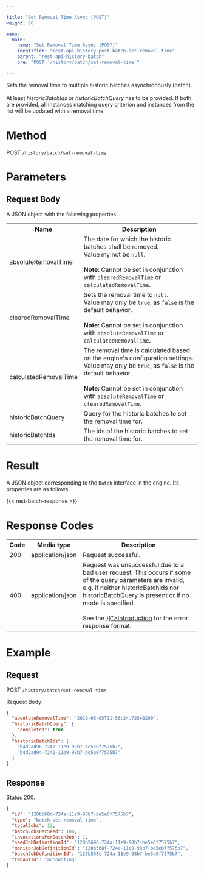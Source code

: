 ```yaml
---

title: "Set Removal Time Async (POST)"
weight: 60

menu:
  main:
    name: "Set Removal Time Async (POST)"
    identifier: "rest-api-history-post-batch-set-removal-time"
    parent: "rest-api-history-batch"
    pre: "POST `/history/batch/set-removal-time`"

---
```


Sets the removal time to multiple historic batches asynchronously (batch).<br><br>
At least _historicBatchIds_ or _historicBatchQuery_ has to be provided. If both are provided, 
all instances matching query criterion and instances from the list will be updated with a removal time.

# Method

POST `/history/batch/set-removal-time`


# Parameters

## Request Body

A JSON object with the following properties:

<table class="table table-striped">
  <tr>
    <th>Name</th>
    <th>Description</th>
  </tr>
  <tr>
    <td>absoluteRemovalTime</td>
    <td>
      The date for which the historic batches shall be removed. <br>Value my not be <code>null</code>.<br><br>
      <strong>Note:</strong> Cannot be set in conjunction with <code>clearedRemovalTime</code> or <code>calculatedRemovalTime</code>.
    </td>
  </tr>
  <tr>
    <td>clearedRemovalTime</td>
    <td>
      Sets the removal time to <code>null</code>. <br>Value may only be <code>true</code>, as <code>false</code> is the default behavior.<br><br>
      <strong>Note:</strong> Cannot be set in conjunction with <code>absoluteRemovalTime</code> or <code>calculatedRemovalTime</code>.
    </td>
  </tr>
  <tr>
    <td>calculatedRemovalTime</td>
    <td>
      The removal time is calculated based on the engine's configuration settings. <br>Value may only be <code>true</code>, as <code>false</code> is the default behavior.<br><br>
      <strong>Note:</strong> Cannot be set in conjunction with <code>absoluteRemovalTime</code> or <code>clearedRemovalTime</code>.
    </td>
  </tr>
  <tr>
    <td>historicBatchQuery</td>
    <td>Query for the historic batches to set the removal time for.</td>
  </tr>
  <tr>
    <td>historicBatchIds</td>
    <td>The ids of the historic batches to set the removal time for.</td>
  </tr>
</table>

# Result

A JSON object corresponding to the `Batch` interface in the engine. Its
properties are as follows:

{{< rest-batch-response >}}

# Response Codes

<table class="table table-striped">
  <tr>
    <th>Code</th>
    <th>Media type</th>
    <th>Description</th>
  </tr>
  <tr>
    <td>200</td>
    <td>application/json</td>
    <td>Request successful.</td>
  </tr>
  <tr>
    <td>400</td>
    <td>application/json</td>
    <td>
      Request was unsuccessful due to a bad user request. This occurs if some of the query parameters are invalid, e.g. if neither historicBatchIds nor historicBatchQuery is present or if no mode is specified. <br><br>
      See the <a href="{{< ref "/reference/rest/overview/_index.md#error-handling" >}}">Introduction</a> for the error response format.
    </td>
  </tr>
</table>


# Example

## Request

POST `/history/batch/set-removal-time`

Request Body:

```json
{
  "absoluteRemovalTime": "2019-05-05T11:56:24.725+0200",
  "historicBatchQuery": {
    "completed": true
  },
  "historicBatchIds": [ 
    "b4d2ad98-7240-11e9-98b7-be5e0f7575b7",
    "b4d2ad94-7240-11e9-98b7-be5e0f7575b7"
  ]
}
```

## Response

Status 200.

```json
{
  "id": "120b568d-724a-11e9-98b7-be5e0f7575b7",
  "type": "batch-set-removal-time",
  "totalJobs": 12,
  "batchJobsPerSeed": 100,
  "invocationsPerBatchJob": 1,
  "seedJobDefinitionId": "120b5690-724a-11e9-98b7-be5e0f7575b7",
  "monitorJobDefinitionId": "120b568f-724a-11e9-98b7-be5e0f7575b7",
  "batchJobDefinitionId": "120b568e-724a-11e9-98b7-be5e0f7575b7",
  "tenantId": "accounting"
}
```

